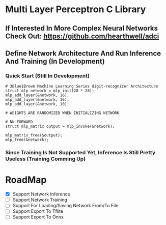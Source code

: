 # Multi Layer Perceptron C Library

## If Interested In More Complex Neural Networks Check Out: https://github.com/hearthwell/adci 

## Define Network Architecture And Run Inference And Training (In Development) 

### Quick Start (Still In Development)
```
# 3Blue1Brown Machine Learning Series digit-recognizer Architecture
struct mlp network = mlp_init(28 * 28);
mlp_add_layer(&network, 16);
mlp_add_layer(&network, 16);
mlp_add_layer(&network, 10);

# WEIGHTS ARE RANDOMIZED WHEN INITIALIZING NETWORK

# NN FORWARD
struct mlp_matrix output = mlp_invoke(&network);

mlp_matrix_free(&output);
mlp_free(&network);
```

### Since Training Is Not Supported Yet, Inference Is Still Pretty Useless (Training Comming Up)

# RoadMap
- [x] Support Network Inference
- [ ] Support Network Training
- [ ] Support For Loading/Saving Network From/To File
- [ ] Support Export To Tflite
- [ ] Support Export To Onnx